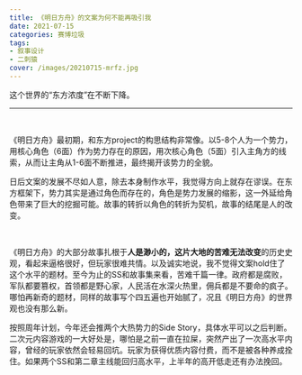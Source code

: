 ```yaml
---
title: 《明日方舟》的文案为何不能再吸引我
date: 2021-07-15
categories: 赛博垃圾
tags: 
- 叙事设计
- 二刺猿
cover: /images/20210715-mrfz.jpg
---
```


这个世界的“东方浓度”在不断下降。

<!--more-->

---

   <br/>

《明日方舟》最初期，和东方project的构思结构非常像。以5-8个人为一个势力，用核心角色（6面）作为势力存在的原因，用次核心角色（5面）引入主角方的线索，从而让主角从1-6面不断推进，最终揭开该势力的全貌。

 

日后文案的发展不尽如人意，除去本身制作水平，我觉得方向上就存在谬误。在东方框架下，势力其实是通过角色而存在的，角色是势力发展的缩影，这一外延给角色带来了巨大的挖掘可能。故事的转折以角色的转折为契机，故事的结尾是人的改变。

   <br/>

《明日方舟》的大部分故事扎根于**人是渺小的，这片大地的苦难无法改变**的历史史观，看起来逼格很好，但玩家很难共情。以及诚实地说，我不觉得文案hold住了这个水平的题材。至今为止的SS和故事集来看，苦难千篇一律。政府都是腐败，军队都要篡权，首领都是野心家，人民活在水深火热里，佣兵都是不要命的疯子。哪怕再新奇的题材，同样的故事写个四五遍也开始腻了，况且《明日方舟》的世界观也没有那么新。

 

按照周年计划，今年还会推两个大热势力的Side Story，具体水平可以之后判断。二次元内容游戏的一大好处是，哪怕是之前一直在拉屎，突然产出了一次高水平内容，曾经的玩家依然会轻易回坑。玩家为获得优质内容付费，而不是被各种养成拴住。如果两个SS和第二章主线能回归高水平，上半年的高开低走还有办法挽回。

  <br/>

